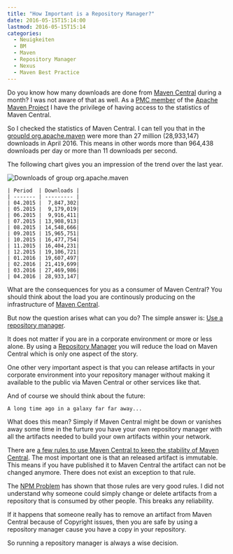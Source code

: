 ```yaml
---
title: "How Important is a Repository Manager?"
date: 2016-05-15T15:14:00
lastmod: 2016-05-15T15:14
categories:
  - Neuigkeiten
  - BM
  - Maven
  - Repository Manager
  - Nexus
  - Maven Best Practice
---
```

Do you know how many downloads are done from [Maven Central][maven-central]
during a month? I was not aware of that as well. 
As a [PMC member][pmc-member-khmarbaise] of the [Apache Maven Project][apache-maven] I 
have the privilege of having access to the statistics of Maven Central.

So I checked the statistics of Maven Central. I can tell you that in the
[groupId org.apache.maven][ORG.APACHE.MAVEN] were more than 27 million
(28,933,147) downloads in April 2016. This means in other
words more than 964,438 downloads per day or more than 11 downloads per second.

The following chart gives you an impression of the trend over the last year. 

![Downloads of group org.apache.maven](/downloads/files/central/MavenDownloads.png)

```
| Period  | Downloads |
| ------- | --------- |
| 04.2015 |  7,847,302|
| 05.2015 |  9,179,019|
| 06.2015 |  9,916,411|
| 07.2015 | 13,908,913|
| 08.2015 | 14,548,666|
| 09.2015 | 15,965,751|
| 10.2015 | 16,477,754|
| 11.2015 | 16,404,231|
| 12.2015 | 19,106,721|
| 01.2016 | 19,607,497|
| 02.2016 | 21,419,699|
| 03.2016 | 27,469,986| 
| 04.2016 | 28,933,147|
```

What are the consequences for you as a consumer of Maven Central? You should
think about the load you are continously producing on the infrastructure of 
[Maven Central][maven-central-infrastructure].

But now the question arises what can you do? The simple answer is: 
[Use a repository manager][repository-manager].

It does not matter if you are in a corporate environment or more or less alone.
By using a [Repository Manager][repository-manager] you will reduce the load 
on Maven Central which is only one aspect of the story.

One other very important aspect is that you can release artifacts in your 
corporate environment into your repository manager without making it available
to the public via Maven Central or other services like that.

And of course we should think about the future:

```
A long time ago in a galaxy far far away...
```

What does this mean? Simply if Maven Central might be down or vanishes away some time
in the furture you have your own repository manager with all the artifacts needed 
to build your own artifacts within your network.

There are [a few rules to use Maven Central to keep the stability of Maven Central][central-faq].
The most important one is that an released artifact is immutable. This means
if you have published it to Maven Central the artifact can not be changed anymore.
There does not exist an exception to that rule. 

The [NPM Problem][npm-desaster] has shown 
that those rules are very good rules. I did not understand why
someone could simply change or delete artifacts from a repository 
that is consumed by other people. This breaks any reliability.

If it happens that someone really has to remove an artifact from Maven Central because
of Copyright issues, then you are safe by using a repository manager cause
you have a copy in your repository.

So running a repository manager is always a wise decision.

[maven-central]: https://search.maven.org/
[maven-central-infrastructure]: https://central.sonatype.org/pages/about.html
[ORG.APACHE.MAVEN]: https://search.maven.org/#search%7Cga%7C1%7Cg%3A%22org.apache.maven%22
[pmc-member-khmarbaise]: https://maven.apache.org/team-list.html#khmarbaise
[apache-maven]: https://maven.apache.org/
[repository-manager]: https://maven.apache.org/repository-management.html
[npm-desaster]: https://blog.npmjs.org/post/141577284765/kik-left-pad-and-npm
[central-faq]: https://central.sonatype.org/articles/2014/Feb/06/can-i-change-a-component-on-central/
